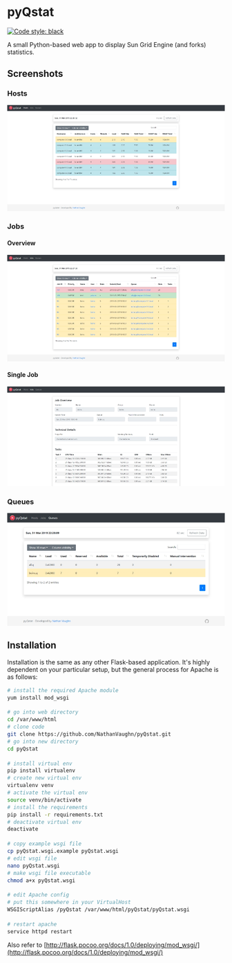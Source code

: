 # pyQstat
[![Code style: black](https://img.shields.io/badge/code%20style-black-000000.svg)](https://github.com/ambv/black)

A small Python-based web app to display Sun Grid Engine (and forks) statistics.

## Screenshots

### Hosts

![Hosts](screenshots/hosts.jpg)

### Jobs

#### Overview

![Jobs](screenshots/jobs.jpg)

#### Single Job

![Single Job](screenshots/single_job.jpg)

### Queues

![Queues](screenshots/queues.jpg)

## Installation
Installation is the same as any other Flask-based application. It's highly dependent on your particular setup, but the general process for Apache is as follows:

```bash
# install the required Apache module
yum install mod_wsgi

# go into web directory
cd /var/www/html
# clone code
git clone https://github.com/NathanVaughn/pyQstat.git
# go into new directory
cd pyQstat

# install virtual env
pip install virtualenv
# create new virtual env
virtualenv venv
# activate the virtual env
source venv/bin/activate
# install the requirements
pip install -r requirements.txt
# deactivate virtual env
deactivate

# copy example wsgi file
cp pyQstat.wsgi.example pyQstat.wsgi
# edit wsgi file
nano pyQstat.wsgi
# make wsgi file executable
chmod a+x pyQstat.wsgi

# edit Apache config
# put this somewhere in your VirtualHost
WSGIScriptAlias /pyQstat /var/www/html/pyQstat/pyQstat.wsgi

# restart apache
service httpd restart
```

Also refer to [http://flask.pocoo.org/docs/1.0/deploying/mod_wsgi/](http://flask.pocoo.org/docs/1.0/deploying/mod_wsgi/)
